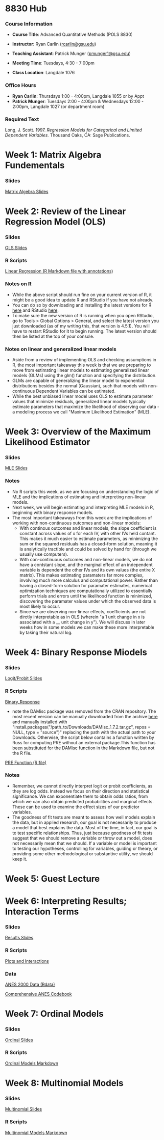 # 8830 Hub 

### Course Information

- **Course Title**: Advanced Quantitative Methods (POLS 8830)

- **Instructor**: Ryan Carlin (rcarlin@gsu.edu)

- **Teaching Assistant**: Patrick Munger (pmunger1@gsu.edu)

- **Meeting Time**: Tuesdays, 4:30 - 7:00pm

- **Class Location**: Langdale 1076

### Office Hours

- **Ryan Carlin**: Thursdays 1:00 - 4:00pm, Langdale 1055 or by Appt
- **Patrick Munger**: Tuesdays 2:00 - 4:00pm & Wednesdays 12:00 - 2:00pm, Langdale 1027 (or department room)

### Required Text 

Long, J. Scott. 1997. *Regression Models for Categorical and Limited Dependent Variables.* Thousand
Oaks, CA: Sage Publications.

# Week 1: Matrix Algebra Fundementals 

### Slides
[Matrix Algebra Slides](8830_slides/01Matrix.pdf)

# Week 2: Review of the Linear Regression Model (OLS)

### Slides
[OLS Slides](8830_slides/02OLS.pdf)
### R Scripts
[Linear Regression (R Markdown file with annotations)](8830_r_scripts/OLS_Review.Rmd)
### Notes on R
- While the above script should run fine on your current version of R, it might be a good idea to update R and RStudio if you have not already.
- You can do so by downloading and installing the latest versions for R [here](https://cran.r-project.org/bin/windows/base/) and RStudio [here](https://posit.co/download/rstudio-desktop/).
- To make sure the new version of R is running when you open RStudio, go to Tools > Global Options > General, and select the latest version you just downloaded (as of my writing this, that version is 4.5.1). You will have to restart RStudio for it to begin running. The latest version should then be listed at the top of your console.
  
### Notes on linear and generalized linear models
- Aside from a review of implementing OLS and checking assumptions in R, the most important takeaway this week is that we are preparing to move from estimating linear models to estimating generalized linear models (GLMs) using the glm() function and specifying the distribution.
- GLMs are capable of generalizing the linear model to exponential distributions besides the normal (Gaussian), such that models with non-continuous Dependent Variables can be estimated.
- While the best unbiased linear model uses OLS to estimate parameter values that minimize residuals, generalized linear models typically estimate parameters that maximize the likelihood of observing our data - a modeling process we call "Maximum Likelihood Estimation" (MLE).

# Week 3: Overview of the Maximum Likelihood Estimator 

### Slides
[MLE Slides](8830_slides/03MLE.pdf)
### Notes
- No R scripts this week, as we are focusing on understanding the logic of MLE and the implications of estimating and interpreting non-linear models.
- Next week, we will begin estimating and interpreting MLE models in R, beginning with binary response models.
- The most important takeaways from this week are the implications of working with non-continuous outcomes and non-linear models:
  - With continous outcomes and linear models, the slope coefficient is constant across values of x for each IV, with other IVs held contant. This makes it much easier to estimate parameters, as minimizing the sum or the squared residuals has a closed-form solution, meaning it is analytically tractible and could be solved by hand for (through we usually use computers).
  - With con-continuous outcomes and non-linear models, we do not have a contstant slope, and the marginal effect of an independent variable is dependent the other IVs and its own values (the entire X matrix). This makes estimating paramaters far more complex, involving much more calculus and computational power. Rather than having a closed-form solution for paramater estimates, numerical optimization techniques are computationally utilized to essentially perform trials and errors until the likelihood function is minimized, discovering the paramater values under which the observed data is most likely to occur.
  - Since we are observing non-linear effects, coefficients are not dirctly interpretable as in OLS (wherein "a 1 unit change in x is associated with a __ unit change in y"). We will discuss in later weeks how in some models we can make these more interpretable by taking their natural log. 
  
# Week 4: Binary Response Miodels

### Slides
[Logit/Probit Slides](8830_slides/05Logit.pdf)
### R Scripts
[Binary_Response](8830_r_scripts/Binary_Response.Rmd)

- note the DAMisc package was removed from the CRAN repository. The most recent version can be manually downloaded from the archive [here](https://cran.r-project.org/src/contrib/Archive/DAMisc/) and manually installed with "install.packages("/path_to/Downloads/DAMisc_1.7.2.tar.gz", repos = NULL, type = "source")" replacing the path with the actual path to your Downloads. Otherwise, the script below contains a function written by Russ for computing PRE without an external package.This function has been substituted for the DAMisc function in the Markdown file, but not the R file. 

[PRE Function (R file)](8830_r_scripts/Week5_PRE_tidy.R)
### Notes 
- Remember, we cannot directly interpret logit or probit coefficients, as they are log odds. Instead we focus on their direction and statistical significance. We can exponentiate them to obtain odds ratios, from which we can also obtain predicted probabilities and marginal effects. These can be used to examine the effect sizes of our predictor variables.
- The goodness of fit tests are meant to assess how well models explain the data, but in applied research, our goal is not necessarily to produce a model that best explains the data. Most of the time, in fact, our goal is to test specific relationships. Thus, just because goodness of fit tests suggest that we should remove a variable or throw out a model, does not necessarily mean that we should. If a variable or model is important to testing our hypotheses, controlling for variables, guiding or theory, or providing some other methodological or substantive utility, we should keep it.

# Week 5: Guest Lecture

# Week 6: Interpreting Results; Interaction Terms

### Slides
[Results Slides](8830_slides/06Substantive.pdf)
### R Scripts
[Plots and Interactions](8830_r_scripts/Plots_and_Interactions.Rmd)
### Data
[ANES 2000 Data (Rdata)](8830_r_data/anes2000.Rdata)

[Comprehensive ANES Codebook](8830_r_data/anes_timeseries_cdf_codebook_var_20220916.pdf)

# Week 7: Ordinal Models

### Slides
[Ordinal Slides](8830_slides/07Ordinal.pdf)
### R Scripts
[Ordinal Models Markdown](8830_r_scripts/Ordinal.Rmd)

# Week 8: Multinomial Models

### Slides
[Multinomial Slides](8830_slides/08multinomial.pdf)
### R Scripts
[Multinomial Models Markdown](8830_r_scripts/Multinomial.Rmd)
